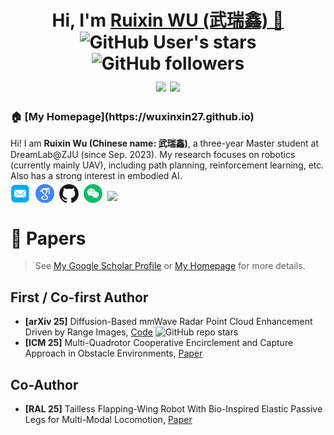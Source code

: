 
<h1 align="center">
  Hi, I'm <a href="https://wuxinxin27.github.io/" target="_blank">Ruixin WU (武瑞鑫) 👋</a>
  <br>
	<img alt="GitHub User's stars" src="https://img.shields.io/github/stars/wuxinxin27">
	<img alt="GitHub followers" src="https://img.shields.io/github/followers/wuxinxin27">
  <br>
  <a href="https://wuxinxin27.github.io/" target="_blank" style="margin-top: 10px"><img src="https://wuxinxin27.github.io/files/institute/zju2.png" height="70px" style="margin-bottom:-1px"></a>
  <a href="https://wuxinxin27.github.io/" target="_blank"><img src="https://wuxinxin27.github.io/files/institute/hit2.png" height="70px" style="margin-bottom:-1px"></a>
</h1>

<h3>🏠 <b>[My Homepage](https://wuxinxin27.github.io)</b></h3>
<p>Hi! I am <b>Ruixin Wu (Chinese name: 武瑞鑫)</b>, a three-year Master student at DreamLab@ZJU (since Sep. 2023). My research focuses on robotics (currently mainly UAV), including path planning, reinforcement learning, etc. Also has a strong interest in embodied AI.</p>

<p  style="margin-top: -10px;">
<a href="mailto:22325053@zju.edu.cn" target="_blank"><img
										src="./files/icon/email.png" height="32px"
										style="margin-bottom:-4px"></a>&nbsp;
<a
  href="https://scholar.google.com/citations?user=utiOMsMAAAAJ&hl=en"
  target="_blank"><img src="./files/icon/google_scholar.png"
    height="30px"
    style="margin-bottom:-3px"></a>&nbsp;
<a href="https://github.com/wuxinxin27" target="_blank"><img
    src="./files/icon/github_s.jpg" height="30px"
    style="margin-bottom:-3px"></a>&nbsp;
<a href="./files/my_wechat.png" target="_blank"><img
    src="./files/icon/wechat.png"
    height="30px" style="margin-bottom:-3px"></a>&nbsp;
<a href="https://visitorbadge.io/status?path=https%3A%2F%2Fwuxinxin27.github.io">
  <img src="https://api.visitorbadge.io/api/combined?path=https%3A%2F%2Fwuxinxin27.github.io&labelColor=%23f47373&countColor=%232ccce4&labelStyle=upper"
  style="height: 20px;" />
</a>
</p>

# 📑 Papers
> See [My Google Scholar Profile](https://scholar.google.com/citations?user=utiOMsMAAAAJ&hl=en) or [My Homepage](https://wuxinxin27.github.io) for more details.

## First / Co-first Author
* **[arXiv 25]** Diffusion-Based mmWave Radar Point Cloud Enhancement Driven by Range Images, [Code](https://github.com/wuxinxin27/Radar-Range-Image-Diffusion) <img alt="GitHub repo stars" src="https://img.shields.io/github/stars/wuxinxin27/Radar-Range-Image-Diffusion">
* **[ICM 25]** Multi-Quadrotor Cooperative Encirclement and Capture Approach in Obstacle Environments, [Paper](https://ieeexplore.ieee.org/abstract/document/10934904)

## Co-Author
* **[RAL 25]** Tailless Flapping-Wing Robot With Bio-Inspired Elastic Passive Legs for Multi-Modal Locomotion, [Paper](https://ieeexplore.ieee.org/abstract/document/11037536)

<!-- # 📷 Open-source Projects
* Embodied-AI-Guide 具身智能技术指南: [Code](https://github.com/TianxingChen/Embodied-AI-Guide) <img alt="GitHub repo stars" src="https://img.shields.io/github/stars/TianxingChen/Embodied-AI-Guide"> -->